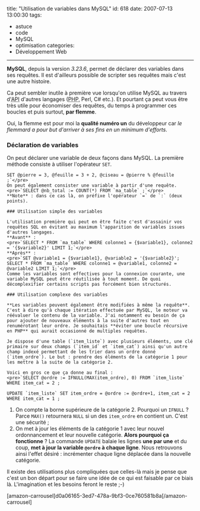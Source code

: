 title: "Utilisation de variables dans MySQL"
id: 618
date: 2007-07-13 13:00:30
tags: 
- astuce
- code
- MySQL
- optimisation
categories: 
- Développement Web
---

**MySQL**, depuis la version _3.23.6_, permet de déclarer des variables dans ses requêtes. Il est d'ailleurs possible de scripter ses requêtes mais c'est une autre histoire.

Ca peut sembler inutile à première vue lorsqu'on utilise MySQL au travers d'<acronym title="Application Programming Interface">API</acronym> d'autres langages (<acronym title="PHP : Hypertext Processor">PHP</acronym>, Perl, C# etc.). Et pourtant ça peut vous être très utile pour économiser des requêtes, du temps à programmer ces boucles et puis surtout, **par flemme**.

Oui, la flemme est pour moi la **qualité numéro un** du développeur car _le flemmard a pour but d'arriver à ses fins en un minimum d'efforts_.
<!--more-->

### Déclaration de variables

On peut déclarer une variable de deux façons dans MySQL.
La première méthode consiste à utiliser l'opérateur `SET`.

    SET @pierre = 3, @feuille = 3 + 2, @ciseau = @pierre % @feuille ;`</pre>
    On peut également consister une variable à partir d'une requête.
    <pre>`SELECT @nb_total := COUNT(*) FROM `ma_table` ;`</pre>
    **Note** : dans ce cas là, on préfixe l'opérateur `=` de `:` (deux points).

    ### Utilisation simple des variables

    L'utilisation première qui peut en être faite c'est d'assainir vos requêtes SQL en évitant au maximum l'apparition de variables issues d'autres langages.
    **Avant** :
    <pre>`SELECT * FROM `ma_table` WHERE colonne1 = {$variable1}, colonne2 = '{$variable2}' LIMIT 1;`</pre>
    **Après** :
    <pre>`SET @variable1 = {$variable1}, @variable2 = '{$variable2}';
    SELECT * FROM `ma_table` WHERE colonne1 = @variable1, colonne2 = @variable2 LIMIT 1;`</pre>
    Comme les variables sont effectives pour la connexion courante, une variable MySQL peut être réutilisée à tout moment. De quoi décomplexifier certains scripts pas forcément bien structurés.

    ### Utilisation complexe des variables

    **Les variables peuvent également être modifiées à même la requête**. C'est à dire qu'à chaque itération effectuée par MySQL, le moteur va réévaluer le contenu de la variable. J'ai notamment eu besoin de ça pour ajouter de nouveaux éléments à la suite d'autres tout en renumérotant leur ordre. Je souhaitais **éviter une boucle récursive en PHP** qui aurait occasionné de multiples requêtes.

    Je dispose d'une table (`item_liste`) avec plusieurs éléments, une clé primaire sur deux champs (`item_id` et `item_cat`) ainsi qu'un autre champ indexé permettant de les trier dans un ordre donné (`item_ordre`). Le but : prendre des éléments de la catégorie 1 pour les mettre à la suite de la catégorie 2.

    Voici en gros ce que ça donne au final :
    <pre>`SELECT @ordre := IFNULL(MAX(item_ordre), 0) FROM `item_liste` WHERE item_cat = 2 ;

    UPDATE `item_liste` SET item_ordre = @ordre := @ordre+1, item_cat = 2 WHERE item_cat = 1 ;

1.  On compte la borne supérieure de la catégorie 2\. Pourquoi un `IFNULL` ? Parce `MAX()` retournera `NULL` si un des `item_ordre` en contient un. C'est une sécurité ;
2.  On met à jour les éléments de la catégorie 1 avec leur nouvel ordonnancement et leur nouvelle catégorie.
**Alors pourquoi ça fonctionne** ? La commande `UPDATE` balaie les lignes **une par une** et du coup, **met à jour la variable `@ordre` à chaque ligne**. Nous retrouvons ainsi l'effet désiré : incrémenter chaque ligne déplacée dans la nouvelle catégorie.

Il existe des utilisations plus compliquées que celles-là mais je pense que c'est un bon départ pour se faire une idée de ce qui est faisable par ce biais là. L'imagination et les besoins feront le reste ;-)

[amazon-carrousel]d0a06165-3ed7-478a-9bf3-0ce760581b8a[/amazon-carrousel]